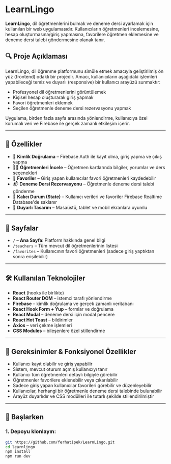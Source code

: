 # LearnLingo

**LearnLingo**, dil öğretmenlerini bulmak ve deneme dersi ayarlamak için kullanılan bir web uygulamasıdır. Kullanıcıların öğretmenleri incelemesine, hesap oluşturmasına/giriş yapmasına, favorilere öğretmen eklemesine ve deneme dersi talebi göndermesine olanak tanır.

## 🔍 Proje Açıklaması

LearnLingo, dil öğrenme platformunu simüle etmek amacıyla geliştirilmiş ön yüz (frontend) odaklı bir projedir. Amacı, kullanıcıların aşağıdaki işlemleri yapabileceği temiz ve duyarlı (responsive) bir kullanıcı arayüzü sunmaktır:

- Profesyonel dil öğretmenlerini görüntülemek
- Kişisel hesap oluşturarak giriş yapmak
- Favori öğretmenleri eklemek
- Seçilen öğretmenle deneme dersi rezervasyonu yapmak

Uygulama, birden fazla sayfa arasında yönlendirme, kullanıcıya özel korumalı veri ve Firebase ile gerçek zamanlı etkileşim içerir.

---

## 📄 Özellikler

- 🔐 **Kimlik Doğrulama** – Firebase Auth ile kayıt olma, giriş yapma ve çıkış yapma
- 👨‍🏫 **Öğretmenleri İncele** – Öğretmen kartlarında bilgiler, yorumlar ve ders seçenekleri
- 💛 **Favoriler** – Giriş yapan kullanıcılar favori öğretmenleri kaydedebilir
- 📬 **Deneme Dersi Rezervasyonu** – Öğretmenle deneme dersi talebi gönderme
- 🔄 **Kalıcı Durum (State)** – Kullanıcı verileri ve favoriler Firebase Realtime Database'de saklanır
- 📱 **Duyarlı Tasarım** – Masaüstü, tablet ve mobil ekranlara uyumlu

---

## 📁 Sayfalar

- `/` – **Ana Sayfa**: Platform hakkında genel bilgi
- `/teachers` – Tüm mevcut dil öğretmenlerinin listesi
- `/favorites` – Kullanıcının favori öğretmenleri (sadece giriş yaptıktan sonra erişilebilir)

---

## 🛠 Kullanılan Teknolojiler

- **React** (hooks ile birlikte)
- **React Router DOM** – istemci tarafı yönlendirme
- **Firebase** – kimlik doğrulama ve gerçek zamanlı veritabanı
- **React Hook Form + Yup** – formlar ve doğrulama
- **React Modal** – deneme dersi için modal pencere
- **React Hot Toast** – bildirimler
- **Axios** – veri çekme işlemleri
- **CSS Modules** – bileşenlere özel stillendirme

---

## 🧩 Gereksinimler & Fonksiyonel Özellikler

- Kullanıcı kayıt olabilir ve giriş yapabilir
- Sistem, mevcut oturum açmış kullanıcıyı tanır
- Kullanıcı tüm öğretmenleri detaylı bilgiyle görebilir
- Öğretmenler favorilere eklenebilir veya çıkarılabilir
- Sadece giriş yapan kullanıcılar favorileri görebilir ve düzenleyebilir
- Kullanıcılar, herhangi bir öğretmenle deneme dersi talebinde bulunabilir
- Arayüz duyarlıdır ve CSS modülleri ile tutarlı şekilde stillendirilmiştir

---

## 🚀 Başlarken

### 1. Depoyu klonlayın:

```bash
git https://github.com/ferhatipek/LearnLingo.git
cd learnlingo
npm install
npm run dev
